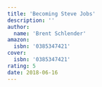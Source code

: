 ```yaml
---
title: 'Becoming Steve Jobs'
description: ''
author:
  name: 'Brent Schlender'
amazon:
  isbn: '0385347421'
cover:
  isbn: '0385347421'
rating: 5
date: 2018-06-16
---
```

